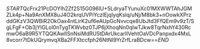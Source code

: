 $START$QcFrx21PcDOYIh2Zf2S15G096lU+5LdryaTYunuXc01MXWWTAhJGMZLk4p+Na9AnXMX8uJ4O2krqUVPiYczIEjqlyqKslq/uNj/M8bk3+nOowkXPrzddGKzV3QWBiR2OkOax4ntLirK2uf6eAUpGcNvvcqe8UbJtd3FfQEm9v9zT/SgLFgF+Ob3jYIGLol0nTygTKWvbz0TJP6jXhoqNn0qIwTJkw8TqrNxhY430RcmwO6aB9R5YTQQKAwIlSnNsiMdRU5tDArUkcarIlVehtOaVDcPanpxdx4MxL8vcorr7tDkUQrymvqXBa2FFXtccfph26NtNI9YrZrfLraBDcw==$END$
